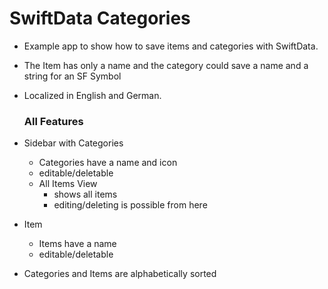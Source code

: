 # SwiftData Categories

- Example app to show how to save items and categories with SwiftData.
- The Item has only a name and the category could save a name and a string for an SF Symbol
- Localized in English and German.

  ### All Features
- Sidebar with Categories
	- Categories have a name and icon
	- editable/deletable
	- All Items View
		- shows all items
		- editing/deleting is possible from here
- Item
	- Items have a name
	- editable/deletable

- Categories and Items are alphabetically sorted
